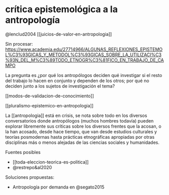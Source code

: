 # crítica epistemológica a la antropología
@lenclud2004 [[juicios-de-valor-en-antropologia]] 

Sin procesar: https://www.academia.edu/27714966/ALGUNAS_REFLEXIONES_EPISTEMOL%C3%93GICAS_Y_METODOL%C3%93GICAS_SOBRE_LA_UTILIZACI%C3%93N_DEL_M%C3%89TODO_ETNOGR%C3%81FICO_EN_TRABAJO_DE_CAMPO

La pregunta es ¿por qué los antropólogos deciden qué investigar si el resto del trabajo lo hacen en conjunto y dependen de los otros; por qué no deciden junto a los sujetos de investigación el tema?

[[modos-de-validacion-de-conocimiento]]

[[pluralismo-epistemico-en-antropologia]]

La [[antropologia]] está en crisis, se nota sobre todo en los diversos conversatorios donde antropólogos (muchos hombres todavía) pueden explorar libremente sus críticas sobre los diversos frentes que la acosan, o la han acosado, desde hace tiempo, que van desde estudios culturales y teorías posmodernas hasta prácticas etnográficas apropiadas por otras disciplinas más o menos alejadas de las ciencias sociales y humanidades.

Fuentes posibles

- [[toda-eleccion-teorica-es-politica]] 
- @restrepo&al2020

Soluciones propuestas:

- Antropología por demanda en @segato2015
